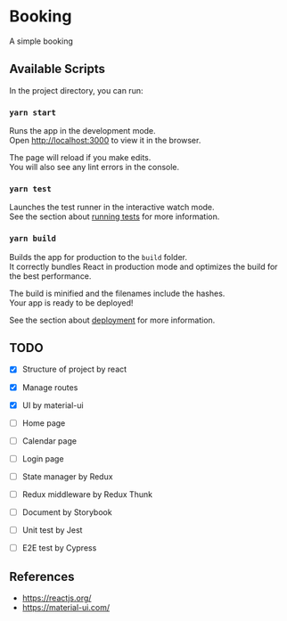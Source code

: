 # Booking

A simple booking

## Available Scripts

In the project directory, you can run:

### `yarn start`

Runs the app in the development mode.\
Open [http://localhost:3000](http://localhost:3000) to view it in the browser.

The page will reload if you make edits.\
You will also see any lint errors in the console.

### `yarn test`

Launches the test runner in the interactive watch mode.\
See the section about [running tests](https://facebook.github.io/create-react-app/docs/running-tests) for more information.

### `yarn build`

Builds the app for production to the `build` folder.\
It correctly bundles React in production mode and optimizes the build for the best performance.

The build is minified and the filenames include the hashes.\
Your app is ready to be deployed!

See the section about [deployment](https://facebook.github.io/create-react-app/docs/deployment) for more information.


## TODO

- [x] Structure of project by react
- [x] Manage routes
- [x] UI by material-ui
- [ ] Home page
- [ ] Calendar page
- [ ] Login page
- [ ] State manager by Redux
- [ ] Redux middleware by Redux Thunk
- [ ] Document by Storybook
- [ ] Unit test by Jest
- [ ] E2E test by Cypress


## References

- https://reactjs.org/
- https://material-ui.com/
